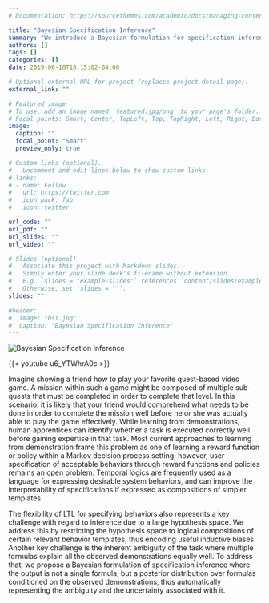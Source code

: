 ```yaml
---
# Documentation: https://sourcethemes.com/academic/docs/managing-content/

title: "Bayesian Specification Inference"
summary: "We introduce a Bayesian formulation for specification inference that enables us to learn logical task specifications with very few examples."
authors: []
tags: []
categories: []
date: 2019-06-10T18:15:02-04:00

# Optional external URL for project (replaces project detail page).
external_link: ""

# Featured image
# To use, add an image named `featured.jpg/png` to your page's folder.
# Focal points: Smart, Center, TopLeft, Top, TopRight, Left, Right, BottomLeft, Bottom, BottomRight.
image:
  caption: ""
  focal_point: "Smart"
  preview_only: true

# Custom links (optional).
#   Uncomment and edit lines below to show custom links.
# links:
# - name: Follow
#   url: https://twitter.com
#   icon_pack: fab
#   icon: twitter

url_code: ""
url_pdf: ""
url_slides: ""
url_video: ""

# Slides (optional).
#   Associate this project with Markdown slides.
#   Simply enter your slide deck's filename without extension.
#   E.g. `slides = "example-slides"` references `content/slides/example-slides.md`.
#   Otherwise, set `slides = ""`.
slides: ""

#header:
#  image: "bsi.jpg"
#  caption: "Bayesian Specification Inference"
---
```

![Bayesian Specification Inference](/img/bsi.jpg)

{{< youtube u6_YTWhrA0c >}}

Imagine showing a friend how to play your favorite quest-based video game. A mission within such a game might be composed of multiple sub-quests that must be completed in order to complete that level. In this scenario, it is likely that your friend would comprehend what needs to be done in order to complete the mission well before he or she was actually able to play the game effectively. While learning from demonstrations, human apprentices can identify whether a task is executed correctly well before gaining expertise in that task. Most current approaches to learning from demonstration frame this problem as one of learning a reward function or policy within a Markov decision process setting; however, user specification of acceptable behaviors through reward functions and policies remains an open problem. Temporal logics are frequently used as a language for expressing desirable system behaviors, and can improve the interpretability of specifications if expressed as compositions of simpler templates.

The flexibility of LTL for specifying behaviors also represents a key challenge with regard to inference due to a large hypothesis space. We address this by restricting the hypothesis space to logical compositions of certain relevant behavior templates, thus encoding useful inductive biases. Another key challenge is the inherent ambiguity of the task where multiple formulas explain all the observed demonstrations equally well. To address that, we propose a Bayesian formulation of specification inference where the output is not a single formula, but a posterior distribution over formulas conditioned on the observed demonstrations, thus automatically representing the ambiguity and the uncertainty associated with it.



<!-- We were able to successfully demonstrate the utility of specification inference on multiple domains. The first was a synthetic domain consisting of an agent moving in a 2D plain with points of interests and threats. The specifications included a set of points of interests to visit, the set of threats to avoid and a set of admissible orderings over the points of interest -->

<!-- The current repertoire of tasks that robots can plan for and can learn from demonstrations is quite limited.  -->

<!-- Traditionally Learning from Demonstrations (LfD) has been viewed in the context of inverse reinforcement learning (IRL). However this formulation of LfD restricts the types of task that robots can learn to the ones that are Markovian -->
